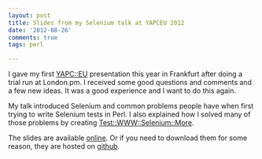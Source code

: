 ```yaml
---
layout: post
title: Slides from my Selenium talk at YAPCEU 2012
date: '2012-08-26'
comments: true
tags: perl

---
```


I gave my first [YAPC::EU](http://act.yapc.eu/ye2012/schedule?day=2012-08-20)
presentation this year in Frankfurt after doing a trial run at London.pm.  I
received some good questions and comments and a few new ideas.  It was a good
experience and I want to do this again.

My talk introduced Selenium and common problems people have when first trying
to write Selenium tests in Perl.  I also explained how I solved many of those
problems by creating
[Test::WWW::Selenium::More](https://metacpan.org/module/Test::WWW::Selenium::More).

The slides are available
[online](http://kablamo.org/selenium-2012-yapceu-slides/). Or if you need to
download them for some reason, they are hosted on
[github](https://github.com/kablamo/selenium-2012-yapceu-slides).
